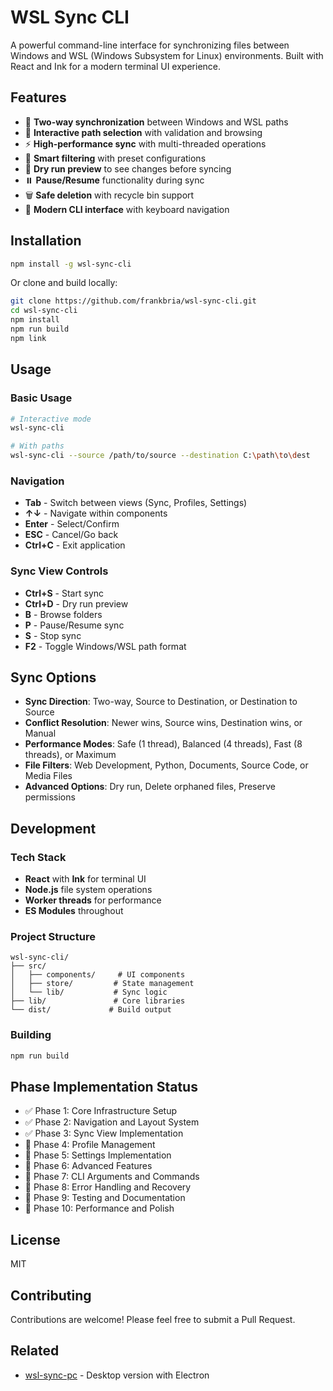 # WSL Sync CLI

A powerful command-line interface for synchronizing files between Windows and WSL (Windows Subsystem for Linux) environments. Built with React and Ink for a modern terminal UI experience.

## Features

- 🔄 **Two-way synchronization** between Windows and WSL paths
- 📁 **Interactive path selection** with validation and browsing
- ⚡ **High-performance sync** with multi-threaded operations
- 🎯 **Smart filtering** with preset configurations
- 👀 **Dry run preview** to see changes before syncing
- ⏸️ **Pause/Resume** functionality during sync
- 🗑️ **Safe deletion** with recycle bin support
- 🎨 **Modern CLI interface** with keyboard navigation

## Installation

```bash
npm install -g wsl-sync-cli
```

Or clone and build locally:

```bash
git clone https://github.com/frankbria/wsl-sync-cli.git
cd wsl-sync-cli
npm install
npm run build
npm link
```

## Usage

### Basic Usage

```bash
# Interactive mode
wsl-sync-cli

# With paths
wsl-sync-cli --source /path/to/source --destination C:\path\to\dest
```

### Navigation

- **Tab** - Switch between views (Sync, Profiles, Settings)
- **↑↓** - Navigate within components
- **Enter** - Select/Confirm
- **ESC** - Cancel/Go back
- **Ctrl+C** - Exit application

### Sync View Controls

- **Ctrl+S** - Start sync
- **Ctrl+D** - Dry run preview
- **B** - Browse folders
- **P** - Pause/Resume sync
- **S** - Stop sync
- **F2** - Toggle Windows/WSL path format

## Sync Options

- **Sync Direction**: Two-way, Source to Destination, or Destination to Source
- **Conflict Resolution**: Newer wins, Source wins, Destination wins, or Manual
- **Performance Modes**: Safe (1 thread), Balanced (4 threads), Fast (8 threads), or Maximum
- **File Filters**: Web Development, Python, Documents, Source Code, or Media Files
- **Advanced Options**: Dry run, Delete orphaned files, Preserve permissions

## Development

### Tech Stack

- **React** with **Ink** for terminal UI
- **Node.js** file system operations
- **Worker threads** for performance
- **ES Modules** throughout

### Project Structure

```
wsl-sync-cli/
├── src/
│   ├── components/     # UI components
│   ├── store/         # State management
│   └── lib/           # Sync logic
├── lib/               # Core libraries
└── dist/             # Build output
```

### Building

```bash
npm run build
```

## Phase Implementation Status

- ✅ Phase 1: Core Infrastructure Setup
- ✅ Phase 2: Navigation and Layout System
- ✅ Phase 3: Sync View Implementation
- 🔲 Phase 4: Profile Management
- 🔲 Phase 5: Settings Implementation
- 🔲 Phase 6: Advanced Features
- 🔲 Phase 7: CLI Arguments and Commands
- 🔲 Phase 8: Error Handling and Recovery
- 🔲 Phase 9: Testing and Documentation
- 🔲 Phase 10: Performance and Polish

## License

MIT

## Contributing

Contributions are welcome! Please feel free to submit a Pull Request.

## Related

- [wsl-sync-pc](https://github.com/frankbria/wsl-sync-pc) - Desktop version with Electron